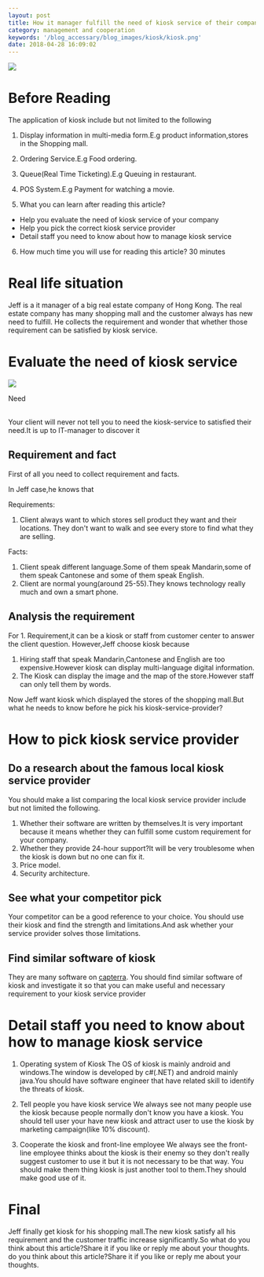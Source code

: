 ```yaml
---
layout: post
title: How it manager fulfill the need of kiosk service of their company
category: management and cooperation
keywords: '/blog_accessary/blog_images/kiosk/kiosk.png'
date: 2018-04-28 16:09:02
---
```


![ ](/blog_accessary/blog_images/kiosk/kiosk.png)

# Before Reading

The application of kiosk include but not limited to the following

1.  Display information in multi-media form.E.g product information,stores in the Shopping mall.
2.  Ordering Service.E.g Food ordering.
3.  Queue(Real Time Ticketing).E.g Queuing in restaurant.
4.  POS System.E.g Payment for watching a movie.

5.  What you can learn after reading this article?

* Help you evaluate the need of kiosk service of your company
* Help you pick the correct kiosk service provider
* Detail staff you need to know about how to manage kiosk service

6.  How much time you will use for reading this article? 30 minutes

# Real life situation

Jeff is a it manager of a big real estate company of Hong Kong. The real estate company has many shopping mall and the customer always has new need to fulfill. He collects the requirement and wonder that whether those requirement can be satisfied by kiosk service.

# Evaluate the need of kiosk service

<div class="minipic-container">
  <img class="minipic" src="/blog_accessary/writing_common_accessary/need.png">
  <p>
</p>
  <p>
</p>
  <div class="minitext-container">
  <p></p>
  <p></p>
  <div class="minipic-title">Need</div>
  <br>
  <p></p>
  <p></p>
  <div class="minipic-content">Your client will never not tell you to need the kiosk-service to satisfied their need.It is up to IT-manager to discover it</div>
</div>
</div>

## Requirement and fact

First of all you need to collect requirement and facts.

In Jeff case,he knows that

Requirements:

1.  Client always want to which stores sell product they want and their locations. They don't want to walk and see every store to find what they are selling.

Facts:

1.  Client speak different language.Some of them speak Mandarin,some of them speak Cantonese and some of them speak English.
2.  Client are normal young(around 25-55).They knows technology really much and own a smart phone.

## Analysis the requirement

For 1\. Requirement,it can be a kiosk or staff from customer center to answer the client question. However,Jeff choose kiosk because

1.  Hiring staff that speak Mandarin,Cantonese and English are too expensive.However kiosk can display multi-language digital information.
2.  The Kiosk can display the image and the map of the store.However staff can only tell them by words.

Now Jeff want kiosk which displayed the stores of the shopping mall.But what he needs to know before he pick his kiosk-service-provider?

# How to pick kiosk service provider

## Do a research about the famous local kiosk service provider

You should make a list comparing the local kiosk service provider include but not limited the following.

1.  Whether their software are written by themselves.It is very important because it means whether they can fulfill some custom requirement for your company.
2.  Whether they provide 24-hour support?It will be very troublesome when the kiosk is down but no one can fix it.
3.  Price model.
4.  Security architecture.

## See what your competitor pick

Your competitor can be a good reference to your choice. You should use their kiosk and find the strength and limitations.And ask whether your service provider solves those limitations.

## Find similar software of kiosk

They are many software on [capterra](http://www.capterra.com/kiosk-software/). You should find similar software of kiosk and investigate it so that you can make useful and necessary requirement to your kiosk service provider

# Detail staff you need to know about how to manage kiosk service

1.  Operating system of Kiosk The OS of kiosk is mainly android and windows.The window is developed by c#(.NET) and android mainly java.You should have software engineer that have related skill to identify the threats of kiosk.

2.  Tell people you have kiosk service We always see not many people use the kiosk because people normally don't know you have a kiosk. You should tell user your have new kiosk and attract user to use the kiosk by marketing campaign(like 10% discount).

3.  Cooperate the kiosk and front-line employee We always see the front-line employee thinks about the kiosk is their enemy so they don't really suggest customer to use it but it is not necessary to be that way. You should make them thing kiosk is just another tool to them.They should make good use of it.

# Final

Jeff finally get kiosk for his shopping mall.The new kiosk satisfy all his requirement and the customer traffic increase significantly.So what do you think about this article?Share it if you like or reply me about your thoughts. do you think about this article?Share it if you like or reply me about your thoughts.
